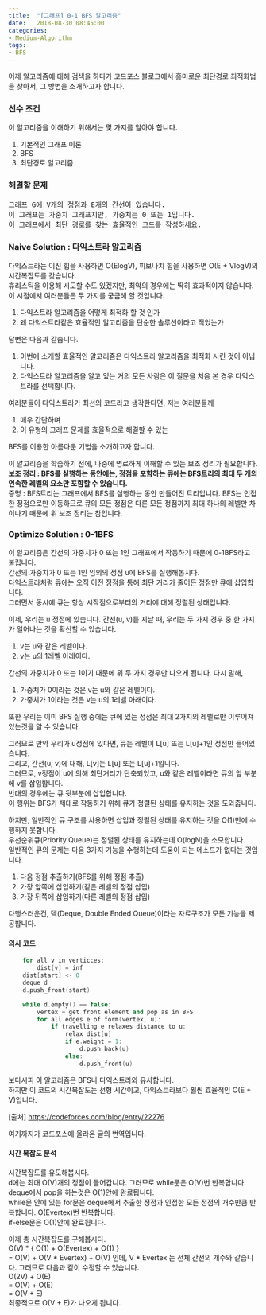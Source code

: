 ```yaml
---
title:  "[그래프] 0-1 BFS 알고리즘"
date:   2018-08-30 08:45:00
categories:
- Medium-Algorithm
tags:
- BFS
---
```


어제 알고리즘에 대해 검색을 하다가 코드포스 블로그에서 흥미로운 최단경로 최적화법을 찾아서, 그 방법을 소개하고자 합니다.

### 선수 조건
이 알고리즘을 이해하기 위해서는 몇 가지를 알아야 합니다.
1. 기본적인 그래프 이론
2. BFS
3. 최단경로 알고리즘

### 해결할 문제
<pre>
그래프 G에 V개의 정점과 E개의 간선이 있습니다.
이 그래프는 가중치 그래프지만, 가중치는 0 또는 1입니다.
이 그래프에서 최단 경로를 찾는 효율적인 코드를 작성하세요.
</pre>

### Naive Solution : 다익스트라 알고리즘
다익스트라는 이진 힙을 사용하면 O(ElogV), 피보나치 힙을 사용하면 O(E + VlogV)의 시간복잡도를 갖습니다.<br>
휴리스틱을 이용해 시도할 수도 있겠지만, 최악의 경우에는 딱히 효과적이지 않습니다.<br>
이 시점에서 여러분들은 두 가지를 궁금해 할 것입니다.
1. 다익스트라 알고리즘을 어떻게 최적화 할 것 인가
2. 왜 다익스트라같은 효율적인 알고리즘을 단순한 솔루션이라고 적었는가

답변은 다음과 같습니다.
1. 이번에 소개할 효율적인 알고리즘은 다익스트라 알고리즘을 최적화 시킨 것이 아닙니다.
2. 다익스트라 알고리즘을 알고 있는 거의 모든 사람은 이 질문을 처음 본 경우 다익스트라를 선택합니다.

여러분들이 다익스트라가 최선의 코드라고 생각한다면, 저는 여러분들께
1. 매우 간단하며
2. 이 유형의 그래프 문제를 효율적으로 해결할 수 있는

BFS를 이용한 아름다운 기법을 소개하고자 합니다.

이 알고리즘을 학습하기 전에, 나중에 명료하게 이해할 수 있는 보조 정리가 필요합니다.<br>
<b>보조 정리 : BFS를 실행하는 동안에는, 정점을 포함하는 큐에는 BFS트리의 최대 두 개의 연속한 레벨의 요소만 포함할 수 있습니다.</b><br>
증명 : BFS트리는 그래프에서 BFS를 실행하는 동안 만들어진 트리입니다. BFS는 인접한 정점으로만 이동하므로 큐의 모든 정점은 다른 모든 정점까지 최대 하나의 레벨만 차이나기 때문에 위 보조 정리는 참입니다.

### Optimize Solution : 0-1BFS
이 알고리즘은 간선의 가중치가 0 또는 1인 그래프에서 작동하기 때문에 0-1BFS라고 불립니다.<br>
간선의 가중치가 0 또는 1인 임의의 정점 u에 BFS를 실행해봅시다.<br>
다익스트라처럼 큐에는 오직 이전 정점을 통해 최단 거리가 줄어든 정점만 큐에 삽입합니다.<br>
그러면서 동시에 큐는 항상 시작점으로부터의 거리에 대해 정렬된 상태입니다.

이제, 우리는 u 정점에 있습니다. 간선(u, v)를 지날 때, 우리는 두 가지 경우 중 한 가지가 일어나는 것을 확신할 수 있습니다.
1. v는 u와 같은 레벨이다.
2. v는 u의 1레벨 아래이다.

간선의 가중치가 0 또는 1이기 때문에 위 두 가지 경우만 나오게 됩니다. 다시 말해,
1. 가중치가 0이라는 것은 v는 u와 같은 레벨이다.
2. 가중치가 1이라는 것은 v는 u의 1레벨 아래이다.

또한 우리는 이미 BFS 실행 중에는 큐에 있는 정점은 최대 2가지의 레벨로만 이루어져 있는것을 알 수 있습니다.

그러므로 만약 우리가 u정점에 있다면, 큐는 레벨이 L[u] 또는 L[u]+1인 정점만 들어있습니다.<br>
그리고, 간선(u, v)에 대해, L[v]는 L[u] 또는 L[u]+1입니다.<br>
그러므로, v정점이 u에 의해 최단거리가 단축되었고, u와 같은 레벨이라면 큐의 앞 부분에 v를 삽입합니다.<br>
반대의 경우에는 큐 뒷부분에 삽입합니다.<br>
이 행위는 BFS가 제대로 작동하기 위해 큐가 정렬된 상태를 유지하는 것을 도와줍니다.

하지만, 일반적인 큐 구조를 사용하면 삽입과 정렬된 상태를 유지하는 것을 O(1)만에 수행하지 못합니다.<br>
우선순위큐(Priority Queue)는 정렬된 상태를 유지하는데 O(logN)을 소모합니다.<br>
일반적인 큐의 문제는 다음 3가지 기능을 수행하는데 도움이 되는 메소드가 없다는 것입니다.
1. 다음 정점 추출하기(BFS를 위해 정점 추출)
2. 가장 앞쪽에 삽입하기(같은 레벨의 정점 삽입)
3. 가장 뒤쪽에 삽입하기(다른 레벨의 정점 삽입)

다행스러운건, 덱(Deque, Double Ended Queue)이라는 자료구조가 모든 기능을 제공합니다.

#### 의사 코드
```cpp
    for all v in verticces:
        dist[v] = inf
    dist[start] <- 0
    deque d
    d.push_front(start)

    while d.empty() == false:
        vertex = get front element and pop as in BFS
        for all edges e of form(vertex, u):
            if travelling e relaxes distance to u:
                relax dist[u]
                if e.weight = 1:
                    d.push_back(u)
                else:
                    d.push_front(u)
```

보다시피 이 알고리즘은 BFS나 다익스트라와 유사합니다.<br>
하지만 이 코드의 시간복잡도는 선형 시간이고, 다익스트라보다 훨씬 효율적인 O(E + V)입니다.

[출처] https://codeforces.com/blog/entry/22276

여기까지가 코드포스에 올라온 글의 번역입니다.

#### 시간 복잡도 분석
시간복잡도를 유도해봅시다.<br>
d에는 최대 O(V)개의 정점이 들어갑니다. 그러므로 while문은 O(V)번 반복합니다.<br>
deque에서 pop을 하는것은 O(1)안에 완료됩니다.<br>
while문 안에 있는 for문은 deque에서 추출한 정점과 인접한 모든 정점의 개수만큼 반복합니다. O(Evertex)번 반복합니다.<br>
if-else문은 O(1)안에 완료됩니다.

이제 총 시간복잡도를 구해봅시다.<br>
O(V) * { O(1) + O(Evertex) + O(1) }<br>
= O(V) + O(V * Evertex) + O(V) 인데, V * Evertex 는 전체 간선의 개수와 같습니다. 그러므로 다음과 같이 수정할 수 있습니다.<br>
O(2V) + O(E)<br>
= O(V) + O(E)<br>
= O(V + E)<br>
최종적으로 O(V + E)가 나오게 됩니다.
